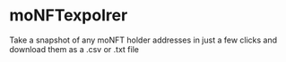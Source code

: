 # moNFTexpolrer
Take a snapshot of any moNFT holder addresses in just a few clicks and download them as a .csv or .txt file
